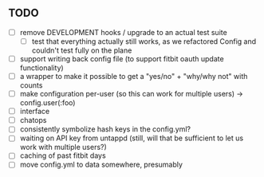 ## TODO

 - [ ] remove DEVELOPMENT hooks / upgrade to an actual test suite
   - [ ] test that everything actually still works, as we refactored Config and couldn't test fully on the plane
 - [ ] support writing back config file (to support fitbit oauth update functionality)
 - [ ] a wrapper to make it possible to get a "yes/no" + "why/why not" with counts
 - [ ] make configuration per-user (so this can work for multiple users) -> config.user(:foo)
 - [ ] interface
 - [ ] chatops
 - [ ] consistently symbolize hash keys in the config.yml?
 - [ ] waiting on API key from untappd (still, will that be sufficient to let us work with multiple users?)
 - [ ] caching of past fitbit days
 - [ ] move config.yml to data somewhere, presumably
